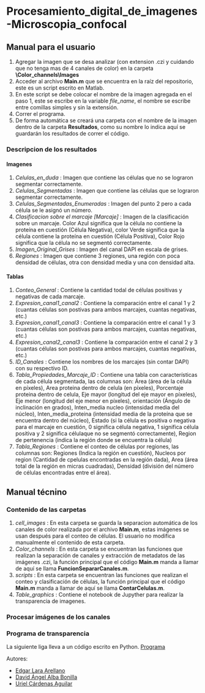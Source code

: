 # Procesamiento_digital_de_imagenes-Microscopia_confocal

## Manual para el usuario
1. Agregar la imagen que se desa analizar (con extension .czi y cuidando que no tenga mas de 4 canales de color) en la carpeta __\Color_channels\Images__ 
2. Acceder al archivo __Main.m__ que se encuentra en la raíz del repositorio, este es un script escrito en Matlab.
3. En este script se debe colocar el nombre de la imagen agregada en el paso 1, este se escribe en la variable _file_name_, el nombre se escribe entre comillas simples y sin la extensión. 
4. Correr el programa.
5. De forma automática se creará una carpeta con el nombre de la imagen dentro de la carpeta __Resultados__, como su nombre lo indica aquí se guardarán los resultados de correr el código.

### Descripcion de los resultados

#### Imagenes
1. _Celulas_en_duda_ : Imagen que contiene las células que no se lograron segmentar correctamente.
2. _Celulas_Segmentadas_ : Imagen que contiene las células que se lograron segmentar correctamente.
3. _Celulas_Segmentadas_Enumeradas_ : Imagen del punto 2 pero a cada célula se le asignó un número.
4. _Clasificacion sobre el marcaje [Marcaje]_ : Imagen de la clasificación sobre un marcaje. Color Azul significa que la célula no contiene la proteína en cuestión (Célula Negativa), color Verde significa que la célula contiene la proteína en cuestión (Célula Positiva), Color Rojo significa que la célula no se segmentó correctamente.
5. _Imagen_Original_Grises_ : Imagen del canal DAPI en escala de grises.
6. _Regiones_ : Imagen que contiene 3 regiones, una región con poca densidad de células, otra con densidad media y una con densidad alta.

#### Tablas
1. _Conteo_General_ : Contiene la cantidad todal de células positivas y negativas de cada marcaje.
2. _Expresion_canal1_canal2_ : Contiene la comparación entre el canal 1 y 2 (cuantas células son postivas para ambos marcajes, cuantas negativas, etc.)
3. _Expresion_canal1_canal3_ : Contiene la comparación entre el canal 1 y 3 (cuantas células son postivas para ambos marcajes, cuantas negativas, etc.)
4. _Expresion_canal2_canal3_ : Contiene la comparación entre el canal 2 y 3 (cuantas células son postivas para ambos marcajes, cuantas negativas, etc.)
5. _ID_Canales_ : Contiene los nombres de los marcajes (sin contar DAPI) con su respectivo ID. 
6. _Tabla_Propiedades_Marcaje_ID_ : Contiene una tabla con características de cada célula segmentada, las columnas son: Área (área de la célula en píxeles), Area proteina dentro de celula (en píxeles), Porcentaje proteina dentro de celula, Eje mayor (longitud del eje mayor en píxeles), Eje menor (longitud del eje menor en píxeles), orientación (Ángulo de inclinación en grados), Inten_media nucleo (intensidad media del núcleo), Inten_media_proteina (intensidad media de la proteína que se encuentra dentro del núcleo), Estado (si la célula es positiva o negativa para el marcaje en cuestión, 0 significa célula negativa, 1 significa célula positiva y 2 significa célulaque no se segmentó correctamente), Region de pertenencia (indica la región donde se encuentra la célula)
7. _Tabla_Regiones_ : Contiene el conteo de células por regiones, las columnas son: Regiones (Indica la región en cuestión), Nucleos por region (Cantidad de cpelulas encontradas en la región dada), Area (área total de la región en micras cuadradas), Densidad (división del número de células encontradas entre el área).

## Manual técnino

### Contenido de las carpetas
1. _cell_images_ : En esta carpeta se guarda la separacion automática de los canales de color realizada por el archivo __Main.m__, estas imágenes se usan después para el conteo de células. El usuario no modifica manualmente el contenido de esta carpeta.
2. _Color_channels_ : En esta carpeta se encuentran las funciones que realizan la separación de canales y extracción de metadatos de las imágenes .czi, la función principal que el código __Main.m__ manda a llamar de aquí se llama __FuncionSepararCanales.m__.
3. _scripts_ : En esta carpeta se encuentran las funciones que realizan el conteo y clasificación de células, la función principal que el código __Main.m__ manda a llamar de aquí se llama __ContarCelulas.m__.
4. _Table_graphics_ : Contiene el notebook de Jupyther para realizar la transparencia de imagenes.
### Procesar imágenes de los canales

### Programa de transparencia
La siguiente liga lleva a un código escrito en Python.
[Programa](https://colab.research.google.com/drive/1_kif6ZDI4omD0EoHoh9EcN5nC4xo2Ftb?usp=sharing)


Autores:
* [Edgar Lara Arellano](https://github.com/Edgar-La)
* [David Ángel Alba Bonilla](https://github.com/DavidAlba2627)
* [Uriel Cárdenas Aguilar](https://github.com/Uriel148)
